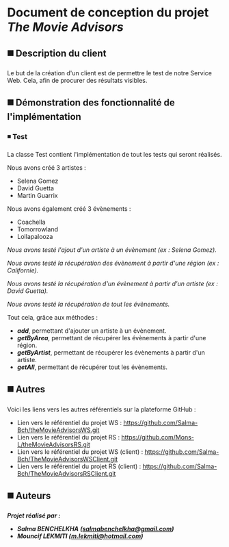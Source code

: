 # Document de conception du projet *The Movie Advisors*

## :black_medium_square: Description du client
Le but de la création d'un client est de permettre le test de notre Service Web. Cela, afin de procurer des résultats visibles.

## :black_medium_square: Démonstration des fonctionnalité de l'implémentation

### :black_medium_small_square: Test
La classe Test contient l'implémentation de tout les tests qui seront réalisés.

Nous avons créé 3 artistes :
 * Selena Gomez
 * David Guetta
 * Martin Guarrix
 
 Nous avons également créé 3 évènements :
  * Coachella
  * Tomorrowland
  * Lollapalooza

_Nous avons testé l'ajout d'un artiste à un évènement (ex : Selena Gomez)._

_Nous avons testé la récupération des évènement à partir d'une région (ex : Californie)._

_Nous avons testé la récupération d'un évènement à partir d'un artiste (ex : David Guetta)._

_Nous avons testé la récupération de tout les évènements._

Tout cela, grâce aux méthodes :
 * **_add_**, permettant d'ajouter un artiste à un évènement.
 * **_getByArea_**, permettant de récupérer les évènements à partir d'une région.
 * **_getByArtist_**, permettant de récupérer les évènements à partir d'un artiste.
 * **_getAll_**, permettant de récupérer tout les évènements.

## :black_medium_square: Autres
Voici les liens vers les autres référentiels sur la plateforme GitHub :
  * Lien vers le référentiel du projet WS : https://github.com/Salma-Bch/theMovieAdvisorsWS.git
  * Lien vers le référentiel du projet RS : https://github.com/Mons-L/theMovieAdvisorsRS.git
  * Lien vers le référentiel du projet WS (client) : https://github.com/Salma-Bch/TheMovieAdvisorsWSClient.git
  * Lien vers le référentiel du projet RS (client) : https://github.com/Salma-Bch/TheMovieAdvisorsRSClient.git

## :black_medium_square: Auteurs
**_Projet réalisé par :_**
* **_Salma BENCHELKHA (salmabenchelkha@gmail.com)_**
* **_Mouncif LEKMITI (m.lekmiti@hotmail.com)_**

